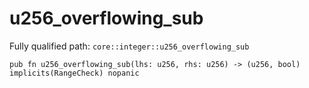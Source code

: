 # u256_overflowing_sub

Fully qualified path: `core::integer::u256_overflowing_sub`

<pre><code class="language-rust">pub fn u256_overflowing_sub(lhs: u256, rhs: u256) -&gt; (u256, bool) implicits(RangeCheck) nopanic</code></pre>

